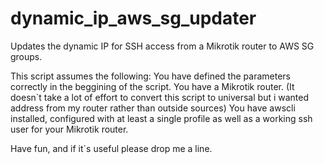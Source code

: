 # dynamic_ip_aws_sg_updater
Updates the dynamic IP  for SSH access from a Mikrotik router to AWS SG groups.

This script assumes the following:
You have defined the parameters correctly in the beggining of the script.
You have a Mikrotik router. (It doesn`t take a lot of effort to convert this script to universal but i wanted address from my router rather than outside sources)
You have awscli installed, configured with at least a single profile as well as a working ssh user for your Mikrotik router.

Have fun, and if it`s useful please drop me a line.

